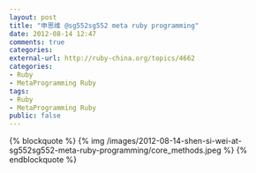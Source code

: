 ```yaml
---
layout: post
title: "申思维 @sg552sg552 meta ruby programming"
date: 2012-08-14 12:47
comments: true
categories: 
external-url: http://ruby-china.org/topics/4662 
categories: 
- Ruby
- MetaProgramming Ruby
tags: 
- Ruby
- MetaProgramming Ruby
public: false
---
```


{% blockquote %}
{% img /images/2012-08-14-shen-si-wei-at-sg552sg552-meta-ruby-programming/core_methods.jpeg %}
{% endblockquote %}